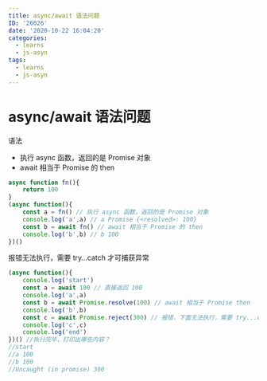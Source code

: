 ```yaml
---
title: async/await 语法问题
ID: '26026'
date: '2020-10-22 16:04:20'
categories:
  - learns
  - js-asyn
tags:
  - learns
  - js-asyn
---
```


# async/await 语法问题

语法

- 执行 async 函数，返回的是 Promise 对象
- await 相当于 Promise 的 then

``` js 
async function fn(){
    return 100
}
(async function(){
    const a = fn() // 执行 async 函数，返回的是 Promise 对象
    console.log('a',a) // a Promise {<resolved>: 100}
    const b = await fn() // await 相当于 Promise 的 then
    console.log('b',b) // b 100
})()
```

报错无法执行，需要 try…catch 才可捕获异常

``` js 
(async function(){
    console.log('start')
    const a = await 100 // 直接返回 100
    console.log('a',a)
    const b = await Promise.resolve(100) // await 相当于 Promise then
    console.log('b',b)
    const c = await Promise.reject(300) // 报错，下面无法执行，需要 try...catch
    console.log('c',c)
    console.log('end')
})() //执行完毕，打印出哪些内容？
//start
//a 100
//b 100
//Uncaught (in promise) 300
```
 
 
